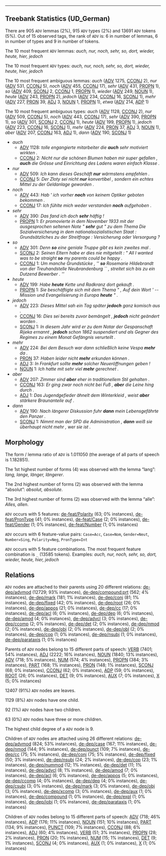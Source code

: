 

--------------------------------------------------------------------------------

## Treebank Statistics (UD_German)

There are 905 `ADV` lemmas (2%), 915 `ADV` types (2%) and 13691 `ADV` tokens (5%).
Out of 15 observed tags, the rank of `ADV` is: 6 in number of lemmas, 6 in number of types and 9 in number of tokens.

The 10 most frequent `ADV` lemmas: <em>auch, nur, noch, sehr, so, dort, wieder, heute, hier, jedoch</em>

The 10 most frequent `ADV` types:  <em>auch, nur, noch, sehr, so, dort, wieder, heute, hier, jedoch</em>

The 10 most frequent ambiguous lemmas: <em>auch</em> ([ADV]() 1275, [CCONJ]() 2), <em>nur</em> ([ADV]() 531, [CCONJ]() 5), <em>noch</em> ([ADV]() 455, [CCONJ]() 17), <em>sehr</em> ([ADV]() 431, [PROPN]() 1), <em>so</em> ([ADV]() 409, [SCONJ]() 2, [CCONJ]() 1, [PROPN]() 1), <em>wieder</em> ([ADV]() 249, [NOUN]() 1), <em>heute</em> ([ADV]() 243, [PROPN]() 2), <em>jedoch</em> ([ADV]() 234, [CCONJ]() 16, [SCONJ]() 1), <em>mehr</em> ([ADV]() 227, [PRON]() 39, [ADJ]() 3, [NOUN]() 1, [PROPN]() 1), <em>etwa</em> ([ADV]() 214, [ADP]() 1)

The 10 most frequent ambiguous types:  <em>auch</em> ([ADV]() 1128, [CCONJ]() 2), <em>nur</em> ([ADV]() 509, [CCONJ]() 5), <em>noch</em> ([ADV]() 443, [CCONJ]() 17), <em>sehr</em> ([ADV]() 390, [PROPN]() 1), <em>so</em> ([ADV]() 301, [SCONJ]() 2, [CCONJ]() 1), <em>heute</em> ([ADV]() 199, [PROPN]() 1), <em>jedoch</em> ([ADV]() 223, [CCONJ]() 16, [SCONJ]() 1), <em>mehr</em> ([ADV]() 224, [PRON]() 37, [ADJ]() 3, [NOUN]() 1), <em>aber</em> ([ADV]() 207, [CCONJ]() 163, [ADJ]() 1), <em>dann</em> ([ADV]() 190, [SCONJ]() 1)


* <em>auch</em>
  * [ADV]() 1128: <em>tolle engangierte mitarbeiter die <b>auch</b> sehr motiviert wirkten .</em>
  * [CCONJ]() 2: <em>Nicht nur die schönen Blumen haben mir super gefallen , <b>auch</b> die Grösse und Einrichtung des Ladens waren einfach Klasse .</em>
* <em>nur</em>
  * [ADV]() 509: <em>Ich kann dieses Geschäft <b>nur</b> wärmstens empfehlen .</em>
  * [CCONJ]() 5: <em>Der Zloty sei nicht <b>nur</b> konvertibel , sondern ein echtes Mittel zu der Geldanlage geworden .</em>
* <em>noch</em>
  * [ADV]() 443: <em>Hab ' ich vorher <b>noch</b> von keinem Optiker geboten bekommen .</em>
  * [CCONJ]() 17: <em>Ich fühlte mich weder verstanden <b>noch</b> aufgehoben .</em>
* <em>sehr</em>
  * [ADV]() 390: <em>Das fand ich doch <b>sehr</b> häftig !</em>
  * [PROPN]() 1: <em>Er promovierte in dem November 1933 mit der ausgesprochen seltenen Note " <b>sehr</b> gut " zu dem Thema Die Sozialversicherung in dem nationalsozialistischen Staat : Grundsätzliches zu der Streitfrage : Versicherung oder Versorgung ?</em>
* <em>so</em>
  * [ADV]() 301: <em>Denn <b>so</b> eine geniale Truppe gibt es kein zweites mal .</em>
  * [SCONJ]() 2: <em>Seinen Eltern habe er dies nie mitgeteilt : " All I wanted was to be straight <b>so</b> my parents could be happy .</em>
  * [CCONJ]() 1: <em>Um manche Grundstücke , '' <b>so</b> Rosemarie Hildebrandt von der Treuhandstelle Neubrandenburg `` , streitet sich bis zu ein Dutzend Bewerber . ''</em>
* <em>heute</em>
  * [ADV]() 199: <em>Habe <b>heute</b> Kette und Radkranz dort gekauft .</em>
  * [PROPN]() 1: <em>Sie beschäftigte sich mit dem Thema " , Auf dein Wort ' -- Mission und Evangelisierung in Europa <b>heute</b> " .</em>
* <em>jedoch</em>
  * [ADV]() 223: <em>Dieses Mittel sah ein Tag später <b>jedoch</b> ganz komisch aus .</em>
  * [CCONJ]() 16: <em>Dies sei bereits zuvor bemängelt , <b>jedoch</b> nicht geändert worden .</em>
  * [SCONJ]() 1: <em>In diesem Jahr wird er zu dem Notar der Gespanschaft Rijeka ernannt , <b>jedoch</b> schon 1862 suspendiert und als Gegner des Regimes zu einem Monat Gefängnis verurteilt .</em>
* <em>mehr</em>
  * [ADV]() 224: <em>Bei dem Besuch war dann schließlich keine Vespa <b>mehr</b> da .</em>
  * [PRON]() 37: <em>Haben leider nicht <b>mehr</b> erkunden können .</em>
  * [ADJ]() 3: <em>In Frankfurt sollte <b>mehr</b> solcher Neueröffnungen geben !</em>
  * [NOUN]() 1: <em>Ich hatte mit sehr viel <b>mehr</b> gerechnet .</em>
* <em>aber</em>
  * [ADV]() 207: <em>Zimmer sind <b>aber</b> eher in traditionellem Stil gehalten .</em>
  * [CCONJ]() 163: <em>Er ging zwar noch nicht bei Fuß , <b>aber</b> die Leine hing durch .</em>
  * [ADJ]() 1: <em>Das Jugendgefieder ähnelt dem Winterkleid , weist <b>aber</b> stärkere Braunanteile auf .</em>
* <em>dann</em>
  * [ADV]() 190: <em>Nach längerer Diskussion fuhr <b>dann</b> mein Lebensgefährte den Panzer .</em>
  * [SCONJ]() 1: <em>Nimmt man der SPD die Administration , <b>dann</b> weiß sie überhaupt nicht mehr , wer sie ist .</em>

## Morphology

The form / lemma ratio of `ADV` is 1.011050 (the average of all parts of speech is 1.182851).

The 1st highest number of forms (4) was observed with the lemma “lang”: <em>lang, lange, länger, längerer</em>.

The 2nd highest number of forms (2) was observed with the lemma “absolut”: <em>absolut, absolute</em>.

The 3rd highest number of forms (2) was observed with the lemma “alle”: <em>Alles, allen</em>.

`ADV` occurs with 5 features: [de-feat/Polarity]() (63; 0% instances), [de-feat/PronType]() (41; 0% instances), [de-feat/Case]() (2; 0% instances), [de-feat/Gender]() (1; 0% instances), [de-feat/Number]() (1; 0% instances)

`ADV` occurs with 6 feature-value pairs: `Case=Acc`, `Case=Nom`, `Gender=Neut`, `Number=Sing`, `Polarity=Neg`, `PronType=Int`

`ADV` occurs with 5 feature combinations.
The most frequent feature combination is `_` (13585 tokens).
Examples: <em>auch, nur, noch, sehr, so, dort, wieder, heute, hier, jedoch</em>


## Relations

`ADV` nodes are attached to their parents using 20 different relations: [de-dep/advmod]() (12729; 93% instances), [de-dep/compound:prt]() (562; 4% instances), [de-dep/mark]() (181; 1% instances), [de-dep/conj]() (81; 1% instances), [de-dep/fixed]() (42; 0% instances), [de-dep/root]() (26; 0% instances), [de-dep/appos]() (21; 0% instances), [de-dep/cc]() (17; 0% instances), [de-dep/acl]() (6; 0% instances), [de-dep/dep]() (6; 0% instances), [de-dep/amod]() (4; 0% instances), [de-dep/advcl]() (3; 0% instances), [de-dep/ccomp]() (2; 0% instances), [de-dep/det]() (2; 0% instances), [de-dep/nmod]() (2; 0% instances), [de-dep/obj]() (2; 0% instances), [de-dep/obl]() (2; 0% instances), [de-dep/cop]() (1; 0% instances), [de-dep/nsubj]() (1; 0% instances), [de-dep/parataxis]() (1; 0% instances)

Parents of `ADV` nodes belong to 15 different parts of speech: [VERB]() (7401; 54% instances), [ADJ]() (2222; 16% instances), [NOUN]() (1840; 13% instances), [ADV]() (718; 5% instances), [NUM]() (574; 4% instances), [PROPN]() (384; 3% instances), [PART]() (168; 1% instances), [PRON]() (148; 1% instances), [SCONJ]() (68; 0% instances), [CCONJ]() (62; 0% instances), [ADP]() (59; 0% instances), [ROOT]() (26; 0% instances), [DET]() (9; 0% instances), [AUX]() (7; 0% instances), [X]() (5; 0% instances)

12407 (91%) `ADV` nodes are leaves.

1129 (8%) `ADV` nodes have one child.

92 (1%) `ADV` nodes have two children.

63 (0%) `ADV` nodes have three or more children.

The highest child degree of a `ADV` node is 9.

Children of `ADV` nodes are attached using 26 different relations: [de-dep/advmod]() (824; 53% instances), [de-dep/case]() (167; 11% instances), [de-dep/nmod]() (144; 9% instances), [de-dep/punct]() (109; 7% instances), [de-dep/cc]() (75; 5% instances), [de-dep/conj]() (75; 5% instances), [de-dep/fixed]() (50; 3% instances), [de-dep/nsubj]() (24; 2% instances), [de-dep/cop]() (23; 1% instances), [de-dep/nummod]() (12; 1% instances), [de-dep/det]() (11; 1% instances), [de-dep/advcl]() (8; 1% instances), [de-dep/amod]() (7; 0% instances), [de-dep/acl]() (6; 0% instances), [de-dep/appos]() (5; 0% instances), [de-dep/ccomp]() (4; 0% instances), [de-dep/dep]() (4; 0% instances), [de-dep/csubj]() (3; 0% instances), [de-dep/mark]() (3; 0% instances), [de-dep/obj]() (3; 0% instances), [de-dep/xcomp]() (3; 0% instances), [de-dep/aux]() (1; 0% instances), [de-dep/compound]() (1; 0% instances), [de-dep/expl]() (1; 0% instances), [de-dep/iobj]() (1; 0% instances), [de-dep/parataxis]() (1; 0% instances)

Children of `ADV` nodes belong to 15 different parts of speech: [ADV]() (718; 46% instances), [ADP]() (176; 11% instances), [NOUN]() (151; 10% instances), [PART]() (134; 9% instances), [PUNCT]() (109; 7% instances), [CCONJ]() (88; 6% instances), [ADJ]() (60; 4% instances), [VERB]() (51; 3% instances), [PROPN]() (28; 2% instances), [PRON]() (20; 1% instances), [NUM]() (15; 1% instances), [DET]() (9; 1% instances), [SCONJ]() (4; 0% instances), [AUX]() (1; 0% instances), [X]() (1; 0% instances)

